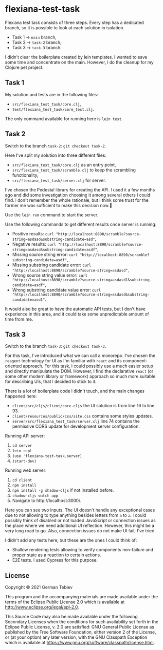 # flexiana-test-task

Flexiana test task consists of three steps. Every step has a dedicated branch, so it is possible to look at each solution in isolation.
 * Task 1 → `main` branch,
 * Task 2 → `task-2` branch,
 * Task 3 → `task-3` branch.

I didn't clear the boilerplate created by lein templates. I wanted to save some time and concentrate on the main. However, I do the cleanup for my Clojure pet project.

## Task 1

My solution and tests are in the following files:
 * `src/flexiana_test_task/core.clj`,
 * `test/flexiana_test_task/core_test.clj`.

The only command available for running here is `lein test`.

## Task 2

Switch to the branch `task-2`: `git checkout task-2`.

Here I've split my solution into three different files:
 * `src/flexiana_test_task/core.clj` as an entry point,
 * `src/flexiana_test_task/scramble.clj` to keep the scrambling functionality,
 * `src/flexiana_test_task/server.clj` for server.

I've chosen the Pedestal library for creating the API. I used it a few months ago and did some investigation choosing it among several others I could find. I don't remember the whole rationale, but I think some trust for the former me was sufficient to make this decision now.🙂

Use the `lein run` command to start the server.

Use the following commands to get different results once server is running:
 * Positive results: `curl "http://localhost:8890/scramble?source-string=asdasd&substring-candidate=asd"`,
 * Negative results: `curl "http://localhost:8890/scramble?source-string=asdasd&substring-candidate=asdf"`,
 * Missing source string error: `curl "http://localhost:8890/scramble?substring-candidate=asdf"`,
 * Missing substring candidate error: `curl "http://localhost:8890/scramble?source-string=asdasd"`,
 * Wrong source string value error: `curl "http://localhost:8890/scramble?source-string=asdasd1&substring-candidate=asdf"`,
 * Wrong substring candidate value error: `curl "http://localhost:8890/scramble?source-string=asdasd&substring-candidate=asd1"`.

It would also be great to have the automatic API tests, but I don't have experience in this area, and it could take some unpredictable amount of time from me.

## Task 3

Switch to the branch `task-3`: `git checkout task-3`.

For this task, I've introduced what we can call a monorepo. I've chosen the `reagent` technology for UI as I'm familiar with `react` and its component-oriented approach. For this task, I could possibly use a much easier setup and directly manipulate the DOM. However, I find the declarative `react` (or some other modern library or framework) approach so much more suitable for describing UIs, that I decided to stick to it.

There is a lot of boilerplate code I didn't touch, and the main changes happened here:
 * `client/src/cljs/client/core.cljs` the UI solution is from line 16 to line 93.
 * `client/resources/public/css/site.css` contains some styles updates.
 * `server/src/flexiana_test_task/server.clj` line 74 contains the permissive CORS update for development server configuration.

Running API server:
1. `cd server`
2. `lein repl`
3. `(use 'flexiana-test-task.server)`
4. `(start-dev)`

Running web server:
1. `cd client`
2. `npm install`
3. `npm install -g shadow-cljs` if not installed before.
4. `shadow-cljs watch app`
5. Navigate to http://localhost:3000/.

Here you can see two inputs. The UI doesn't handle any exceptional cases due to not allowing to type anything besides letters from `a` to `z`. I could possibly think of disabled or not loaded JavaScript or connection issues as the place where we need additional UI reflection. However, this might be a very long road to go. Also, connection issues do not make UI fail; I've tried.

I didn't add any tests here, but these are the ones I could think of:
 * Shallow rendering tests allowing to verify components non-failure and proper state as a reaction to certain actions.
 * E2E tests. I used Cypress for this purpose.

## License

Copyright © 2021 German Tebiev

This program and the accompanying materials are made available under the
terms of the Eclipse Public License 2.0 which is available at
http://www.eclipse.org/legal/epl-2.0.

This Source Code may also be made available under the following Secondary
Licenses when the conditions for such availability set forth in the Eclipse
Public License, v. 2.0 are satisfied: GNU General Public License as published by
the Free Software Foundation, either version 2 of the License, or (at your
option) any later version, with the GNU Classpath Exception which is available
at https://www.gnu.org/software/classpath/license.html.
